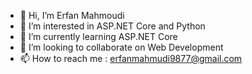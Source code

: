 - 👋 Hi, I’m Erfan Mahmoudi
- 👀 I’m interested in ASP.NET Core and Python
- 🌱 I’m currently learning ASP.NET Core
- 💞️ I’m looking to collaborate on Web Development
- 📫 How to reach me : erfanmahmudi9877@gmail.com
